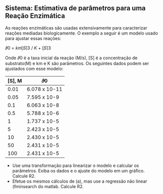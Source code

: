 <h1> </h1>

<h2>Sistema: Estimativa de parâmetros para uma Reação Enzimática </h2>


As reações enzimáticas são usadas extensivamente para caracterizar reações mediadas biologicamente. O exemplo a seguir é um modelo usado para ajustar essas reações: 

𝜗0 = 𝑘𝑚[𝑆]3 / 𝐾 + [𝑆]3

Onde 𝜗0 é a taxa inicial da reação (M/s), [S] é a concentração de substrato(M) e km e K são parâmetros. Os seguintes dados podem ser ajustados com esse modelo: 

|[S], M  |     𝜗0        |
|------- | --------------|
|0.01    | 6.078 x 10-11 |
|0.05    | 7.595 x 10-9  |
|0.1     |  6.063 x 10-8 |
|0.5     |  5.788 x 10-6 |
|1       |  1.737 x 10-5 |
|5       |  2.423 x 10-5 |
|10      |  2.430 x 10-5 |
|50      |  2.431 x 10-5 |
|100     |  2.431 x 10-5 | 

 
* Use uma transformação para linearizar o modelo e calcular os parâmetros. Exiba os dados e o ajuste do modelo em um gráfico. Calcule R2. 
* Efetue os mesmos cálculos de (a), mas use a regressão não linear (fminsearch do matlab. Calcule R2. 
